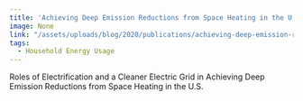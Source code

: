 ```yaml
---
title: 'Achieving Deep Emission Reductions from Space Heating in the U.S.'
image: None
link: "/assets/uploads/blog/2020/publications/achieving-deep-emission-reductions-from-space-heating-in-the-us.pdf"
tags:
  - Household Energy Usage
---
```


Roles of Electrification and a Cleaner Electric Grid in Achieving Deep Emission Reductions from Space Heating in the U.S.
